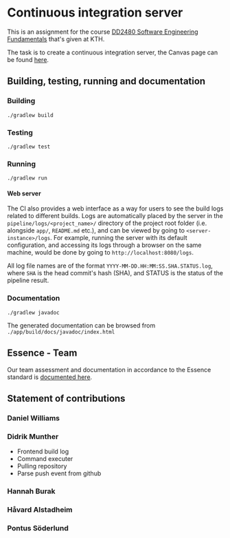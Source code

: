 # Continuous integration server

This is an assignment for the course [DD2480 Software Engineering Fundamentals](https://www.kth.se/student/kurser/kurs/DD2480?l=en) that's given at KTH.

The task is to create a continuous integration server, the Canvas page can be found [here](https://canvas.kth.se/courses/37918/assignments/235346).

## Building, testing, running and documentation

### Building

`./gradlew build`

### Testing

`./gradlew test`

### Running

`./gradlew run`

#### Web server

The CI also provides a web interface as a way for users to see the build logs related to different builds. Logs are
automatically placed by the server in the `pipeline/logs/<project_name>/` directory of the project root folder (i.e.
alongside `app/`, `README.md` etc.), and can be viewed by going to `<server-instance>/logs`. For example, running the
server with its default configuration, and accessing its logs through a browser on the same machine, would be done by
going to `http://localhost:8080/logs`.

All log file names are of the format `YYYY-MM-DD.HH:MM:SS.SHA.STATUS.log`, where `SHA` is the head commit's hash (SHA),
and STATUS is the status of the pipeline result.

### Documentation

`./gradlew javadoc`

The generated documentation can be browsed from `./app/build/docs/javadoc/index.html`

## Essence - Team

Our team assessment and documentation in accordance to the Essence standard is [documented here](./Essence.md).

## Statement of contributions

### Daniel Williams

### Didrik Munther

* Frontend build log
* Command executer
* Pulling repository
* Parse push event from github

### Hannah Burak

### Håvard Alstadheim

### Pontus Söderlund
